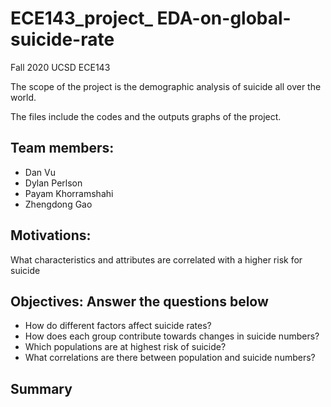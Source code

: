 # ECE143_project_ EDA-on-global-suicide-rate

Fall 2020 UCSD ECE143

The scope of the project is the demographic analysis of suicide all over the world.

The files include the codes and the outputs graphs of the project.


## Team members:
- Dan Vu
- Dylan Perlson
- Payam Khorramshahi
- Zhengdong Gao

## Motivations:
What characteristics and attributes are correlated with a higher risk for suicide

## Objectives: Answer the questions below
- How do different factors affect suicide rates?
- How does each group contribute towards changes in suicide numbers?
- Which populations are at highest risk of suicide?
- What correlations are there between population and suicide numbers?

## Summary
